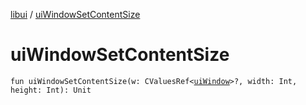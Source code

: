 [libui](README.md) / [uiWindowSetContentSize](ui-window-set-content-size.md)

# uiWindowSetContentSize

`fun uiWindowSetContentSize(w: CValuesRef<`[`uiWindow`](ui-window.md)`>?, width: Int, height: Int): Unit`